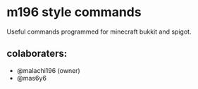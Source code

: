 # m196 style commands
Useful commands  programmed for minecraft bukkit and spigot.

## colaboraters:
+ @malachi196 (owner)
+ @mas6y6
